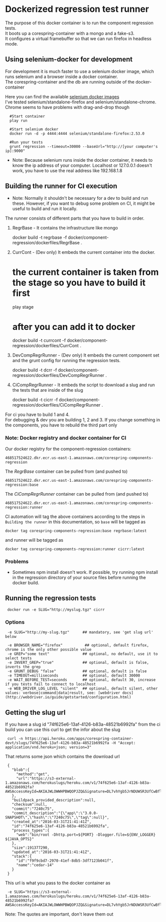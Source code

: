 # Dockerized regression test runner 
The purpose of this docker container is to run the component regression tests.  
It boots up a corespring-container with a mongo and a fake-s3.   
It configures a virtual framebuffer so that we can run firefox in headless mode.  


## Using selenium-docker for development 
For development it is much faster to use a selenium docker image, which runs selenium
 and a browser inside a docker container.    
 The corespring-container and the db are running
 outside of the docker-container  
 
 Here you can find the available [selenium docker images](https://hub.docker.com/r/selenium/)      
 I've tested selenium/standalone-firefox and selenium/standalone-chrome.      
 Chrome seems to have problems with drag-and-drop though   
 
      #Start container
      play run
       
      #Start selenium docker
      docker run -d -p 4444:4444 selenium/standalone-firefox:2.53.0
       
      #Run your tests
      grunt regression --timeout=30000 --baseUrl="http://[your computer's ip]:9000"
 
+ Note: Because selenium runs inside the docker container, it needs to know the ip address 
 of your computer. Localhost or 127.0.0.1 doesn't work, you have to use the real address like 
 192.168.1.8 
        
   

## Building the runner for CI execution
+ Note: Normally it shouldn't be necessary for a dev to build and run these. However, if you want to debug some problem on CI, it might be useful to build and run it locally.   
         
The runner consists of different parts that you have to build in order.  
 
 1. RegrBase - It contains the infrastructure like mongo 
  
     docker build -t regrbase -f docker/component-regression/dockerfiles/RegrBase .
      
 2. CurrCont - (Dev only) It embeds the current container into the docker.
  
     # the current container is taken from the stage so you have to build it first
     play stage 
     # after you can add it to docker 
     docker build -t currcont -f docker/component-regression/dockerfiles/CurrCont .
     
 3. DevCompRegrRunner - (Dev only) It embeds the current component set and the grunt config for running the regression tests.
        
     docker build -t dcrr -f docker/component-regression/dockerfiles/DevCompRegrRunner .
        
 4. CiCompRegrRunner - It embeds the script to download a slug and run the tests that are inside of the slug
 
     docker build -t cicrr -f docker/component-regression/dockerfiles/CiCompRegrRunner .
 
 For ci you have to build 1 and 4.    
 For debugging & dev you are building 1, 2 and 3. If you change something in the components, you have to rebuild the third part only  
  

### Note: Docker registry and docker container for CI

Our docker registry for the component-regression containers:
    
    468517524622.dkr.ecr.us-east-1.amazonaws.com/corespring-components-regression

The *RegrBase* container can be pulled from (and pushed to)

    468517524622.dkr.ecr.us-east-1.amazonaws.com/corespring-components-regression:base

The *CiCompRegrRunner* container can be pulled from (and pushed to)

    468517524622.dkr.ecr.us-east-1.amazonaws.com/corespring-components-regression:runner

CI automation will tag the above containers according to the steps in `Building the runner` in this documentation, so 
`base` will be tagged as

    docker tag corespring-components-regression:base regrbase:latest

and runner will be tagged as

    docker tag corespring-components-regression:runner cicrr:latest


### Problems
+ Sometimes npm install doesn't work. If possible, try running npm install in the regression directory of your source files before running the docker build.      
       
## Running the regression tests 
     
     docker run -e SLUG="http://myslug.tgz" cicrr
        
### Options 
     -e SLUG="http://my-slug.tgz"      ## mandatory, see 'get slug url' below
   
     -e BROWSER_NAME="firefox"          ## optional, default firefox, chrome is the only other possible value
     -e GREP="some text"               ## optional, no default, use it to select tests
     -e INVERT_GREP="true"             ## optional, default is false, inverts the grep 
     -e GRUNT_DEBUG "false"            ## optional, default is false
     -e TIMEOUT=milliseconds           ## optional, default 30000
     -e WAIT_BEFORE_TEST=seconds       ## optional, default 30, increase if you tests fail to connect to localhost
     -e WEB_DRIVER_LOG_LEVEL "silent"  ## optional, default silent, other values: verbose|command|data|result, see: [webdriver docs](http://webdriver.io/guide/getstarted/configuration.html)
        
## Getting the slug url 

If you have a slug id "74f625e6-13af-4126-b83a-48521b6992fa" from the ci build you can use this curl to get the infor about the slug  
 
     curl -n https://api.heroku.com/apps/corespring-container-devt/slugs/74f625e6-13af-4126-b83a-48521b6992fa -H "Accept: application/vnd.heroku+json; version=3"
     
That returns some json which contains the download url 
 
     {
       "blob":{
         "method":"get",
         "url":"https://s3-external-1.amazonaws.com/herokuslugs/heroku.com/v1/74f625e6-13af-4126-b83a-48521b6992fa?AWSAccessKeyId=AKIAJWLOWWHPBWQOPJZQ&Signature=DL7vhYgb5JrNDUWSR3UfCwBflFs%3D&Expires=1459959632"
       },
       "buildpack_provided_description":null,
       "checksum":null,
       "commit":"7240c75",
       "commit_description":"{\"app\":\"3.0.0-SNAPSHOT\",\"hash\":\"7240c75\",\"tag\":null}",
       "created_at":"2016-03-31T21:41:41Z",
       "id":"74f625e6-13af-4126-b83a-48521b6992fa",
       "process_types":{
         "web":"bin/root -Dhttp.port=${PORT} -Dlogger.file=${ENV_LOGGER} ${JAVA_OPTS}"
       },
       "size":191377290,
       "updated_at":"2016-03-31T21:41:41Z",
       "stack":{
         "id":"f9f9cbd7-2970-41ef-8db5-3df7123b041f",
         "name":"cedar-14"
       }
     }

This url is what you pass to the docker container as 

     -e SLUG="https://s3-external-1.amazonaws.com/herokuslugs/heroku.com/v1/74f625e6-13af-4126-b83a-48521b6992fa?AWSAccessKeyId=AKIAJWLOWWHPBWQOPJZQ&Signature=DL7vhYgb5JrNDUWSR3UfCwBflFs%3D&Expires=1459959632"   
     
Note: The quotes are important, don't leave them out     
     
      
